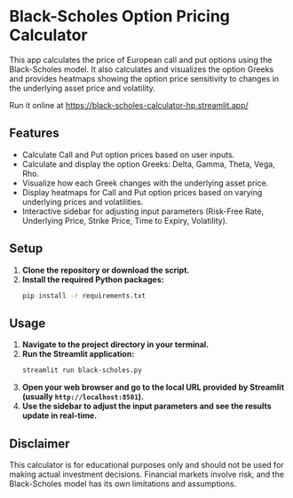 # Black-Scholes Option Pricing Calculator

This app calculates the price of European call and put options using the Black-Scholes model. It also calculates and visualizes the option Greeks and provides heatmaps showing the option price sensitivity to changes in the underlying asset price and volatility.

Run it online at https://black-scholes-calculator-hp.streamlit.app/

## Features

- Calculate Call and Put option prices based on user inputs.
- Calculate and display the option Greeks: Delta, Gamma, Theta, Vega, Rho.
- Visualize how each Greek changes with the underlying asset price.
- Display heatmaps for Call and Put option prices based on varying underlying prices and volatilities.
- Interactive sidebar for adjusting input parameters (Risk-Free Rate, Underlying Price, Strike Price, Time to Expiry, Volatility).

## Setup

1.  **Clone the repository or download the script.**
2.  **Install the required Python packages:**
    ```bash
    pip install -r requirements.txt
    ```

## Usage

1.  **Navigate to the project directory in your terminal.**
2.  **Run the Streamlit application:**
    ```bash
    streamlit run black-scholes.py
    ```
3.  **Open your web browser and go to the local URL provided by Streamlit (usually `http://localhost:8501`).**
4.  **Use the sidebar to adjust the input parameters and see the results update in real-time.**

## Disclaimer

This calculator is for educational purposes only and should not be used for making actual investment decisions. Financial markets involve risk, and the Black-Scholes model has its own limitations and assumptions.
